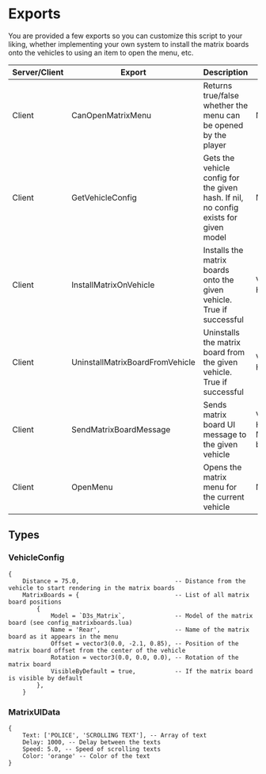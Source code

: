 # Exports

You are provided a few exports so you can customize this script to your liking, whether implementing your own system to
install the matrix boards onto the vehicles to using an item to open the menu, etc.

| Server/Client | Export                          | Description                                                                          | Parameters                                | Return Type    |
|---------------|---------------------------------|--------------------------------------------------------------------------------------|-------------------------------------------|----------------|
| Client        | CanOpenMatrixMenu               | Returns true/false whether the menu can be opened by the player                      | N/A                                       | Boolean        |
| Client        | GetVehicleConfig                | Gets the vehicle config for the given hash. If nil, no config exists for given model | Model                                     | VehicleConfig? |
| Client        | InstallMatrixOnVehicle          | Installs the matrix boards onto the given vehicle. True if successful                | Vehicle Handle                            | Boolean        |
| Client        | UninstallMatrixBoardFromVehicle | Uninstalls the matrix board from the given vehicle. True if successful               | Vehicle Handle                            | Boolean        |
| Client        | SendMatrixBoardMessage          | Sends matrix board UI message to the given vehicle                                   | Vehicle Handle, MatrixUIData, boardIndex? | nil            |
| Client        | OpenMenu                        | Opens the matrix menu for the current vehicle                                        | N/A                                       | nil            |

## Types

### VehicleConfig

```text
{
    Distance = 75.0,                           -- Distance from the vehicle to start rendering in the matrix boards
    MatrixBoards = {                           -- List of all matrix board positions
        {
            Model = `D3s_Matrix`,              -- Model of the matrix board (see config_matrixboards.lua)
            Name = 'Rear',                     -- Name of the matrix board as it appears in the menu
            Offset = vector3(0.0, -2.1, 0.85), -- Position of the matrix board offset from the center of the vehicle
            Rotation = vector3(0.0, 0.0, 0.0), -- Rotation of the matrix board
            VisibleByDefault = true,           -- If the matrix board is visible by default
        },
    }
```

### MatrixUIData

```text
{
    Text: ['POLICE', 'SCROLLING TEXT'], -- Array of text
    Delay: 1000, -- Delay between the texts
    Speed: 5.0, -- Speed of scrolling texts
    Color: 'orange' -- Color of the text
}
```